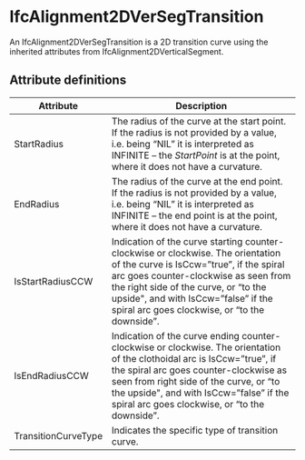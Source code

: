 IfcAlignment2DVerSegTransition
==============================
An IfcAlignment2DVerSegTransition is a 2D transition curve using the inherited
attributes from IfcAlignment2DVerticalSegment.  


Attribute definitions
---------------------
| Attribute           | Description                                                                                                                                                                                                                                                                                             |
|---------------------|---------------------------------------------------------------------------------------------------------------------------------------------------------------------------------------------------------------------------------------------------------------------------------------------------------|
| StartRadius         | The radius of the curve at the start point. If the radius is not provided by a value, i.e. being “NIL” it is interpreted as INFINITE – the _StartPoint_ is at the point, where it does not have a curvature.                                                                                            |
| EndRadius           | The radius of the curve at the end point. If the radius is not provided by a value, i.e. being “NIL” it is interpreted as INFINITE – the end point is at the point, where it does not have a curvature.                                                                                                 |
| IsStartRadiusCCW    | Indication of the curve starting counter-clockwise or clockwise. The orientation of the curve is IsCcw=”true”, if the spiral arc goes counter-clockwise as seen from the right side of the curve, or “to the upside", and with IsCcw=”false” if the spiral arc goes clockwise, or “to the downside”.    |
| IsEndRadiusCCW      | Indication of the curve ending counter-clockwise or clockwise. The orientation of the clothoidal arc is IsCcw=”true”, if the spiral arc goes counter-clockwise as seen from right side of the curve, or “to the upside", and with IsCcw=”false” if the spiral arc goes clockwise, or “to the downside”. |
| TransitionCurveType | Indicates the specific type of transition curve.                                                                                                                                                                                                                                                        |

